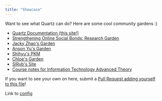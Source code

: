 ```yaml
---
title: "Showcase"
---
```


Want to see what Quartz can do? Here are some cool community gardens :)

- [Quartz Documentation (this site!)](https://quartz.jzhao.xyz/)
- [Strengthening Online Social Bonds: Research Garden](https://communities.digital/)
- [Jacky Zhao's Garden](https://garden.jzhao.xyz/)
- [Anson Yu's Garden](http://garden.ansonyu.me/)
- [Shihyu's PKM](https://shihyuho.github.io/pkm/)
- [Chloe's Garden](https://garden.chloeabrasada.online/)
- [SlRvb's Site](https://slrvb.github.io/Site/)
- [Course notes for Information Technology Advanced Theory](https://a2itnotes.github.io/quartz/)

If you want to see your own on here, submit a [Pull Request adding yourself to this file](https://github.com/jackyzha0/quartz/blob/hugo/content/moc/showcase.md)!

Link to [config](notes/config.md)
